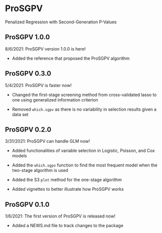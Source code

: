 # ProSGPV

Penalized Regression with Second-Generation P-Values


## ProSGPV 1.0.0

8/6/2021: ProSGPV version 1.0.0 is here!

* Added the reference that proposed the ProSGPV algorithm

## ProSGPV 0.3.0

5/4/2021: ProSGPV is faster now!

* Changed the first-stage screening method from cross-validated lasso to one using generalized information criterion

* Removed `which.sgpv` as there is no variability in selection results given a data set

## ProSGPV 0.2.0

3/31/2021: ProSGPV can handle GLM now!

* Added functionalities of variable selection in Logistic, Poisson, and Cox models

* Added the `which.sgpv` function to find the most frequent model when the two-stage algorithm is used

* Added the S3 `plot` method for the one-stage algorithm

* Added vignettes to better illustrate how ProSGPV works

## ProSGPV 0.1.0

1/6/2021: The first version of ProSGPV is released now!

* Added a NEWS.md file to track changes to the package

